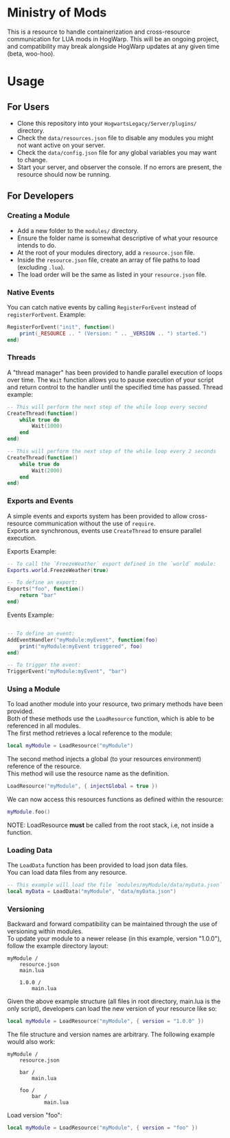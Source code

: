 # Ministry of Mods

This is a resource to handle containerization and cross-resource communication for LUA mods in HogWarp. This will be an ongoing project, and compatibility may break alongside HogWarp updates at any given time (beta, woo-hoo).

# Usage

## For Users

- Clone this repository into your `HogwartsLegacy/Server/plugins/` directory.   
- Check the `data/resources.json` file to disable any modules you might not want active on your server.   
- Check the `data/config.json` file for any global variables you may want to change.
- Start your server, and observer the console. If no errors are present, the resource should now be running.   

## For Developers

### Creating a Module

- Add a new folder to the `modules/` directory.  
- Ensure the folder name is somewhat descriptive of what your resource intends to do.   
- At the root of your modules directory, add a `resource.json` file.   
- Inside the `resource.json` file, create an array of file paths to load (excluding `.lua`).   
- The load order will be the same as listed in your `resource.json` file.   

### Native Events

You can catch native events by calling `RegisterForEvent` instead of `registerForEvent`.
Example:

```lua
RegisterForEvent("init", function()
    print(_RESOURCE .. " (Version: " .. _VERSION .. ") started.")
end)
```

### Threads

A "thread manager" has been provided to handle parallel execution of loops over time.
The `Wait` function allows you to pause execution of your script and return control to the handler until the specified time has passed.
Thread example:

```lua
-- This will perform the next step of the while loop every second
CreateThread(function()
    while true do
        Wait(1000)
    end
end)

-- This will perform the next step of the while loop every 2 seconds
CreateThread(function()
    while true do
        Wait(2000)
    end
end)
```

### Exports and Events

A simple events and exports system has been provided to allow cross-resource communication without the use of `require`.   
Exports are synchronous, events use `CreateThread` to ensure parallel execution.

Exports Example:
```lua
-- To call the `FreezeWeather` export defined in the `world` module:
Exports.world.FreezeWeather(true)

-- To define an export:
Exports("foo", function()
    return "bar"
end)
```
Events Example:
```lua

-- To define an event:
AddEventHandler("myModule:myEvent", function(foo)
    print("myModule:myEvent triggered", foo)
end)

-- To trigger the event:
TriggerEvent("myModule:myEvent", "bar")
```

### Using a Module

To load another module into your resource, two primary methods have been provided.   
Both of these methods use the `LoadResource` function, which is able to be referenced in all modules.   
The first method retrieves a local reference to the module:

```lua
local myModule = LoadResource("myModule")
```

The second method injects a global (to your resources environment) reference of the resource.   
This method will use the resource name as the definition.

```lua
LoadResource("myModule", { injectGlobal = true })
```

We can now access this resources functions as defined within the resource:

```lua
myModule.foo()
```

NOTE: LoadResource **must** be called from the root stack, i.e, not inside a function.

### Loading Data

The `LoadData` function has been provided to load json data files.   
You can load data files from any resource.

```lua
-- This example will load the file `modules/myModule/data/myData.json` into a table.
local myData = LoadData("myModule", "data/myData.json")
```

### Versioning

Backward and forward compatibility can be maintained through the use of versioning within modules.   
To update your module to a newer release (in this example, version "1.0.0"), follow the example directory layout:

```
myModule /
    resource.json
    main.lua

    1.0.0 /
        main.lua
```

Given the above example structure (all files in root directory, main.lua is the only script), developers can load the new version of your resource like so:

```lua
local myModule = LoadResource("myModule", { version = "1.0.0" })
```

The file structure and version names are arbitrary. The following example would also work:

```
myModule /
    resource.json
    
    bar / 
        main.lua

    foo /
        bar /
            main.lua
```

Load version "foo":

```lua
local myModule = LoadResource("myModule", { version = "foo" })
```
